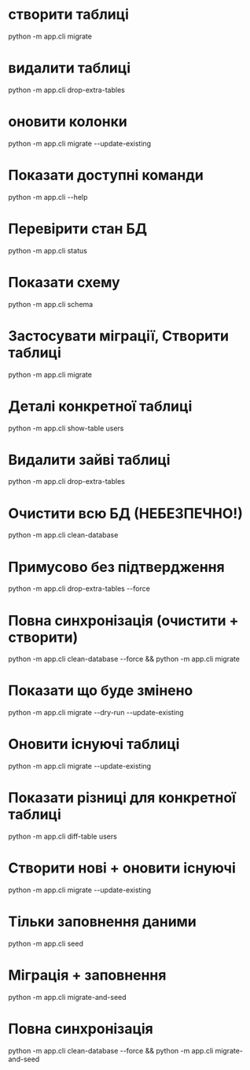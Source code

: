 <!-- Порядок оновлення -->
# створити таблиці
python -m app.cli migrate 
# видалити таблиці
python -m app.cli drop-extra-tables
# оновити колонки
python -m app.cli migrate --update-existing
<!-- Порядок оновлення -->

# Показати доступні команди
python -m app.cli --help

# Перевірити стан БД
python -m app.cli status

# Показати схему
python -m app.cli schema

# Застосувати міграції, Створити таблиці
python -m app.cli migrate

# Деталі конкретної таблиці
python -m app.cli show-table users

# Видалити зайві таблиці
python -m app.cli drop-extra-tables

# Очистити всю БД (НЕБЕЗПЕЧНО!)
python -m app.cli clean-database

# Примусово без підтвердження
python -m app.cli drop-extra-tables --force

# Повна синхронізація (очистити + створити)
python -m app.cli clean-database --force && python -m app.cli migrate

# Показати що буде змінено
python -m app.cli migrate --dry-run --update-existing

# Оновити існуючі таблиці
python -m app.cli migrate --update-existing

# Показати різниці для конкретної таблиці
python -m app.cli diff-table users

# Створити нові + оновити існуючі
python -m app.cli migrate --update-existing

# Тільки заповнення даними
python -m app.cli seed

# Міграція + заповнення
python -m app.cli migrate-and-seed

# Повна синхронізація
python -m app.cli clean-database --force && python -m app.cli migrate-and-seed